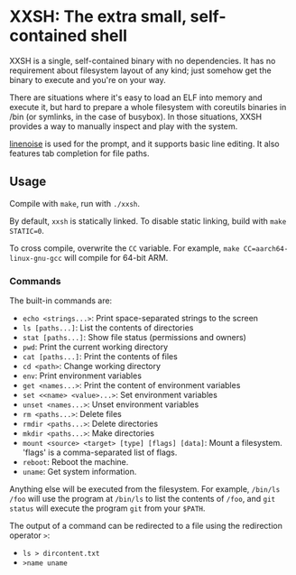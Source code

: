 # XXSH: The extra small, self-contained shell

XXSH is a single, self-contained binary with no dependencies.
It has no requirement about filesystem layout of any kind;
just somehow get the binary to execute and you're on your way.

There are situations where it's easy to load an ELF into memory and execute it,
but hard to prepare a whole filesystem with coreutils binaries in /bin
(or symlinks, in the case of busybox). In those situations, XXSH provides a way
to manually inspect and play with the system.

[linenoise](https://github.com/antirez/linenoise) is used for the prompt,
and it supports basic line editing. It also features tab completion for file paths.

## Usage

Compile with `make`, run with `./xxsh`.

By default, `xxsh` is statically linked. To disable static linking,
build with `make STATIC=0`.

To cross compile, overwrite the `CC` variable. For example,
`make CC=aarch64-linux-gnu-gcc` will compile for 64-bit ARM.

### Commands

The built-in commands are:

* `echo <strings...>`: Print space-separated strings to the screen
* `ls [paths...]`: List the contents of directories
* `stat [paths...]`: Show file status (permissions and owners)
* `pwd`: Print the current working directory
* `cat [paths...]`: Print the contents of files
* `cd <path>`: Change working directory
* `env`: Print environment variables
* `get <names...>`: Print the content of environment variables
* `set <<name> <value>...>`: Set environment variables
* `unset <names...>`: Unset environment variables
* `rm <paths...>`: Delete files
* `rmdir <paths...>`: Delete directories
* `mkdir <paths...>`: Make directories
* `mount <source> <target> [type] [flags] [data]`: Mount a filesystem.
  'flags' is a comma-separated list of flags.
* `reboot`: Reboot the machine.
* `uname`: Get system information.

Anything else will be executed from the filesystem. For example,
`/bin/ls /foo` will use the program at `/bin/ls` to list the contents of `/foo`,
and `git status` will execute the program `git` from your `$PATH`.

The output of a command can be redirected to a file using the
redirection operator `>`:

* `ls > dircontent.txt`
* `>name uname`
